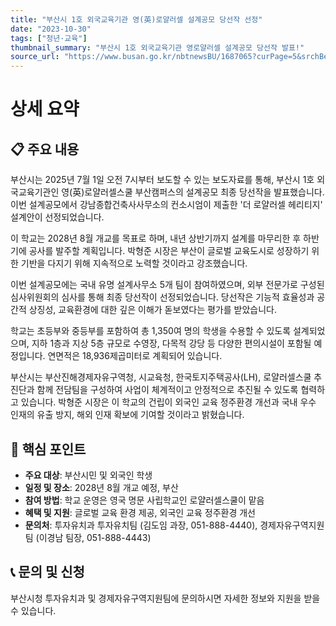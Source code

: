 ```yaml
---
title: "부산시 1호 외국교육기관 영(英)로얄러셀 설계공모 당선작 선정"
date: "2023-10-30"
tags: ["청년·교육"]
thumbnail_summary: "부산시 1호 외국교육기관 영로얄러셀 설계공모 당선작 발표!"
source_url: "https://www.busan.go.kr/nbtnewsBU/1687065?curPage=5&srchBeginDt=&srchEndDt=&srchKey=&srchText="
---
```


# 상세 요약

## 📋 주요 내용
부산시는 2025년 7월 1일 오전 7시부터 보도할 수 있는 보도자료를 통해, 부산시 1호 외국교육기관인 영(英)로얄러셀스쿨 부산캠퍼스의 설계공모 최종 당선작을 발표했습니다. 이번 설계공모에서 강남종합건축사사무소의 컨소시엄이 제출한 '더 로얄러셀 헤리티지' 설계안이 선정되었습니다. 

이 학교는 2028년 8월 개교를 목표로 하며, 내년 상반기까지 설계를 마무리한 후 하반기에 공사를 발주할 계획입니다. 박형준 시장은 부산이 글로벌 교육도시로 성장하기 위한 기반을 다지기 위해 지속적으로 노력할 것이라고 강조했습니다.

이번 설계공모에는 국내 유명 설계사무소 5개 팀이 참여하였으며, 외부 전문가로 구성된 심사위원회의 심사를 통해 최종 당선작이 선정되었습니다. 당선작은 기능적 효율성과 공간적 상징성, 교육환경에 대한 깊은 이해가 돋보였다는 평가를 받았습니다.

학교는 초등부와 중등부를 포함하여 총 1,350여 명의 학생을 수용할 수 있도록 설계되었으며, 지하 1층과 지상 5층 규모로 수영장, 다목적 강당 등 다양한 편의시설이 포함될 예정입니다. 연면적은 18,936제곱미터로 계획되어 있습니다.

부산시는 부산진해경제자유구역청, 시교육청, 한국토지주택공사(LH), 로얄러셀스쿨 추진단과 함께 전담팀을 구성하여 사업이 체계적이고 안정적으로 추진될 수 있도록 협력하고 있습니다. 박형준 시장은 이 학교의 건립이 외국인 교육 정주환경 개선과 국내 우수 인재의 유출 방지, 해외 인재 확보에 기여할 것이라고 밝혔습니다.

## 🎯 핵심 포인트
- **주요 대상**: 부산시민 및 외국인 학생
- **일정 및 장소**: 2028년 8월 개교 예정, 부산
- **참여 방법**: 학교 운영은 영국 명문 사립학교인 로얄러셀스쿨이 맡음
- **혜택 및 지원**: 글로벌 교육 환경 제공, 외국인 교육 정주환경 개선
- **문의처**: 투자유치과 투자유치팀 (김도임 과장, 051-888-4440), 경제자유구역지원팀 (이경남 팀장, 051-888-4443)

## 📞 문의 및 신청
부산시청 투자유치과 및 경제자유구역지원팀에 문의하시면 자세한 정보와 지원을 받을 수 있습니다.